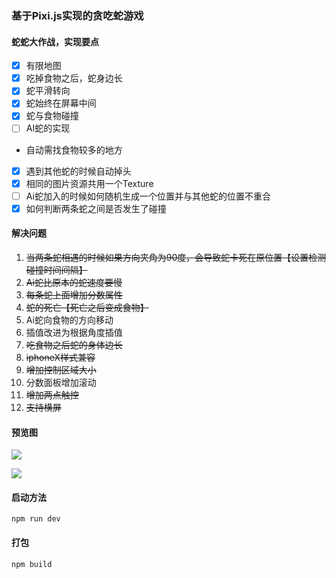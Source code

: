 ### 基于Pixi.js实现的贪吃蛇游戏
#### 蛇蛇大作战，实现要点
- [x] 有限地图
- [x] 吃掉食物之后，蛇身边长
- [x] 蛇平滑转向
- [x] 蛇始终在屏幕中间
- [x] 蛇与食物碰撞
- [ ] AI蛇的实现
- 自动需找食物较多的地方
- [x] 遇到其他蛇的时候自动掉头
- [x] 相同的图片资源共用一个Texture
- [ ] Ai蛇加入的时候如何随机生成一个位置并与其他蛇的位置不重合
- [x] 如何判断两条蛇之间是否发生了碰撞

#### 解决问题
1. ~~当两条蛇相遇的时候如果方向夹角为90度，会导致蛇卡死在原位置【设置检测碰撞时间间隔】~~
2. ~~Ai蛇比原本的蛇速度要慢~~
3. ~~每条蛇上面增加分数属性~~
4. ~~蛇的死亡【死亡之后变成食物】~~
5. Ai蛇向食物的方向移动
6. 插值改进为根据角度插值
7. ~~吃食物之后蛇的身体边长~~
8. ~~iphoneX样式兼容~~
9. ~~增加控制区域大小~~
10. 分数面板增加滚动
11. ~~增加两点触控~~
12. ~~支持横屏~~

#### 预览图
![](https://s.momocdn.com/w/u/others/2019/05/18/1558166372330-snake-1.gif)

![](https://s.momocdn.com/w/u/others/2019/05/18/1558166371022-snake-2.gif)

#### 启动方法

```
npm run dev
```
#### 打包

```
npm build
```
